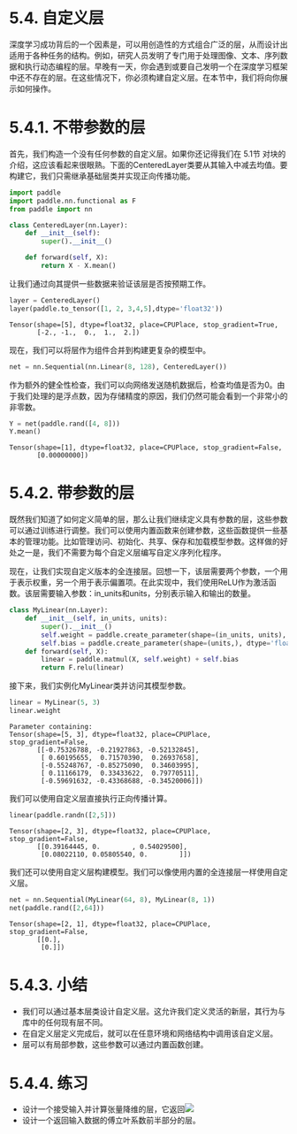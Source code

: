 # 5.4. 自定义层
深度学习成功背后的一个因素是，可以用创造性的方式组合广泛的层，从而设计出适用于各种任务的结构。例如，研究人员发明了专门用于处理图像、文本、序列数据和执行动态编程的层。早晚有一天，你会遇到或要自己发明一个在深度学习框架中还不存在的层。在这些情况下，你必须构建自定义层。在本节中，我们将向你展示如何操作。

# 5.4.1. 不带参数的层
首先，我们构造一个没有任何参数的自定义层。如果你还记得我们在 5.1节 对块的介绍，这应该看起来很眼熟。下面的CenteredLayer类要从其输入中减去均值。要构建它，我们只需继承基础层类并实现正向传播功能。


```python
import paddle
import paddle.nn.functional as F
from paddle import nn

class CenteredLayer(nn.Layer):
    def __init__(self):
        super().__init__()

    def forward(self, X):
        return X - X.mean()
```

让我们通过向其提供一些数据来验证该层是否按预期工作。


```python
layer = CenteredLayer()
layer(paddle.to_tensor([1, 2, 3,4,5],dtype='float32'))
```




    Tensor(shape=[5], dtype=float32, place=CPUPlace, stop_gradient=True,
           [-2., -1.,  0.,  1.,  2.])



现在，我们可以将层作为组件合并到构建更复杂的模型中。


```python
net = nn.Sequential(nn.Linear(8, 128), CenteredLayer())
```

作为额外的健全性检查，我们可以向网络发送随机数据后，检查均值是否为0。由于我们处理的是浮点数，因为存储精度的原因，我们仍然可能会看到一个非常小的非零数。


```python
Y = net(paddle.rand([4, 8]))
Y.mean()
```




    Tensor(shape=[1], dtype=float32, place=CPUPlace, stop_gradient=False,
           [0.00000000])



# 5.4.2. 带参数的层
既然我们知道了如何定义简单的层，那么让我们继续定义具有参数的层，这些参数可以通过训练进行调整。我们可以使用内置函数来创建参数，这些函数提供一些基本的管理功能。比如管理访问、初始化、共享、保存和加载模型参数。这样做的好处之一是，我们不需要为每个自定义层编写自定义序列化程序。

现在，让我们实现自定义版本的全连接层。回想一下，该层需要两个参数，一个用于表示权重，另一个用于表示偏置项。在此实现中，我们使用ReLU作为激活函数。该层需要输入参数：in_units和units，分别表示输入和输出的数量。


```python
class MyLinear(nn.Layer):
    def __init__(self, in_units, units):
        super().__init__()
        self.weight = paddle.create_parameter(shape=(in_units, units), dtype='float32')
        self.bias = paddle.create_parameter(shape=(units,), dtype='float32')
    def forward(self, X):
        linear = paddle.matmul(X, self.weight) + self.bias
        return F.relu(linear)
```

接下来，我们实例化MyLinear类并访问其模型参数。


```python
linear = MyLinear(5, 3)
linear.weight
```




    Parameter containing:
    Tensor(shape=[5, 3], dtype=float32, place=CPUPlace, stop_gradient=False,
           [[-0.75326788, -0.21927863, -0.52132845],
            [ 0.60195655,  0.71570390,  0.26937658],
            [-0.55248767, -0.85275090,  0.34603995],
            [ 0.11166179,  0.33433622,  0.79770511],
            [-0.59691632, -0.43368688, -0.34520006]])



我们可以使用自定义层直接执行正向传播计算。


```python
linear(paddle.randn([2,5]))
```




    Tensor(shape=[2, 3], dtype=float32, place=CPUPlace, stop_gradient=False,
           [[0.39164445, 0.        , 0.54029500],
            [0.08022110, 0.05805540, 0.        ]])



我们还可以使用自定义层构建模型。我们可以像使用内置的全连接层一样使用自定义层。


```python
net = nn.Sequential(MyLinear(64, 8), MyLinear(8, 1))
net(paddle.rand([2,64]))
```




    Tensor(shape=[2, 1], dtype=float32, place=CPUPlace, stop_gradient=False,
           [[0.],
            [0.]])



# 5.4.3. 小结
* 我们可以通过基本层类设计自定义层。这允许我们定义灵活的新层，其行为与库中的任何现有层不同。
* 在自定义层定义完成后，就可以在任意环境和网络结构中调用该自定义层。
* 层可以有局部参数，这些参数可以通过内置函数创建。

# 5.4.4. 练习
* 设计一个接受输入并计算张量降维的层，它返回![](https://ai-studio-static-online.cdn.bcebos.com/79af2c3041e642d9960dd10653fab101ff0c7ce2fb084b96889fb60aed8a8716)
* 设计一个返回输入数据的傅立叶系数前半部分的层。


```python

```
